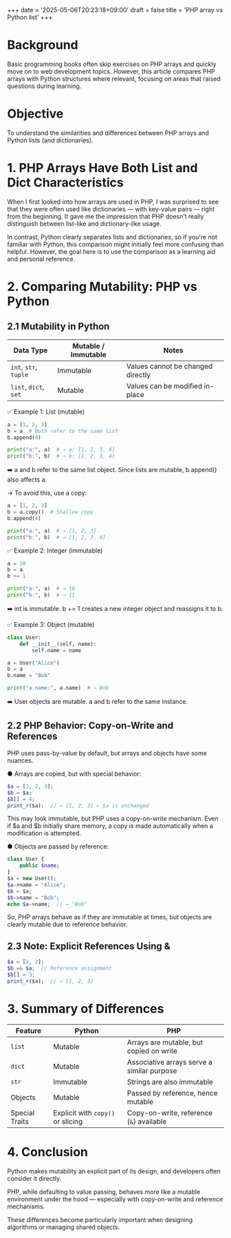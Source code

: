 +++
date = '2025-05-06T20:23:18+09:00'
draft = false
title = 'PHP array vs Python list'
+++

# Background
Basic programming books often skip exercises on PHP arrays and quickly move on to web development topics. However, this article compares PHP arrays with Python structures where relevant, focusing on areas that raised questions during learning.

# Objective
To understand the similarities and differences between PHP arrays and Python lists (and dictionaries).

# 1. PHP Arrays Have Both List and Dict Characteristics

When I first looked into how arrays are used in PHP, I was surprised to see that they were often used like dictionaries — with key-value pairs — right from the beginning.
It gave me the impression that PHP doesn’t really distinguish between list-like and dictionary-like usage.

In contrast, Python clearly separates lists and dictionaries, so if you're not familiar with Python, this comparison might initially feel more confusing than helpful.
However, the goal here is to use the comparison as a learning aid and personal reference.


# 2. Comparing Mutability: PHP vs Python

## 2.1 Mutability in Python

| Data Type              | Mutable / Immutable | Notes                               |
|------------------------|---------------------|--------------------------------------|
| `int`, `str`, `tuple`  | Immutable            | Values cannot be changed directly    |
| `list`, `dict`, `set`  | Mutable              | Values can be modified in-place      |

✅ Example 1: List (mutable)

```python
a = [1, 2, 3]
b = a  # Both refer to the same list
b.append(4)

print("a:", a)  # → a: [1, 2, 3, 4]
print("b:", b)  # → b: [1, 2, 3, 4]
```

➡️ a and b refer to the same list object. Since lists are mutable, b.append() also affects a.

→ To avoid this, use a copy:

```python
a = [1, 2, 3]
b = a.copy()  # Shallow copy
b.append(4)

print("a:", a)  # → [1, 2, 3]
print("b:", b)  # → [1, 2, 3, 4]
```

✅ Example 2: Integer (immutable)


```python
a = 10
b = a
b += 1

print("a:", a)  # → 10
print("b:", b)  # → 11
```

➡️ int is immutable. b += 1 creates a new integer object and reassigns it to b.

✅ Example 3: Object (mutable)

```python
class User:
    def __init__(self, name):
        self.name = name

a = User("Alice")
b = a
b.name = "Bob"

print("a.name:", a.name)  # → Bob
```

➡️ User objects are mutable. a and b refer to the same instance.


## 2.2 PHP Behavior: Copy-on-Write and References
PHP uses pass-by-value by default, but arrays and objects have some nuances.

● Arrays are copied, but with special behavior:

```php
$a = [1, 2, 3];
$b = $a;
$b[] = 4;
print_r($a);  // → [1, 2, 3] ← $a is unchanged
```

This may look immutable, but PHP uses a copy-on-write mechanism. Even if $a and $b initially share memory, a copy is made automatically when a modification is attempted.

● Objects are passed by reference:

```php
class User {
    public $name;
}
$a = new User();
$a->name = "Alice";
$b = $a;
$b->name = "Bob";
echo $a->name;  // → "Bob"
```

So, PHP arrays behave as if they are immutable at times, but objects are clearly mutable due to reference behavior.


## 2.3 Note: Explicit References Using &

```php
$a = [1, 2];
$b =& $a;  // Reference assignment
$b[] = 3;
print_r($a);  // → [1, 2, 3]
```


# 3. Summary of Differences

| Feature        | Python                            | PHP                                          |
|----------------|------------------------------------|-----------------------------------------------|
| `list`         | Mutable                            | Arrays are mutable, but copied on write       |
| `dict`         | Mutable                            | Associative arrays serve a similar purpose    |
| `str`          | Immutable                          | Strings are also immutable                    |
| Objects        | Mutable                            | Passed by reference, hence mutable            |
| Special Traits | Explicit with `copy()` or slicing  | Copy-on-write, reference (`&`) available      |



# 4. Conclusion
Python makes mutability an explicit part of its design, and developers often consider it directly.

PHP, while defaulting to value passing, behaves more like a mutable environment under the hood — especially with copy-on-write and reference mechanisms.

These differences become particularly important when designing algorithms or managing shared objects.




